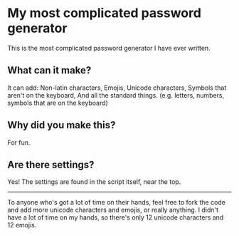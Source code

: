 # My most complicated password generator
This is the most complicated password generator I have ever written.
## What can it make?
It can add:
Non-latin characters,
Emojis,
Unicode characters,
Symbols that aren't on the keyboard,
And all the standard things. (e.g. letters, numbers, symbols that are on the keyboard)
## Why did you make this?
For fun.
## Are there settings?
Yes! The settings are found in the script itself, near the top.

---

To anyone who's got a lot of time on their hands, feel free to fork the code and add more unicode characters and emojis, or really anything. I didn't have a lot of time on my hands, so there's only 12 unicode characters and 12 emojis.
